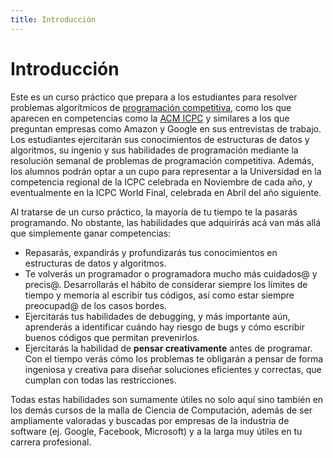 ```yaml
---
title: Introducción
---
```


# Introducción

Este es un curso práctico que prepara a los estudiantes para resolver problemas algorítmicos de [programación competitiva](https://es.wikipedia.org/wiki/Usuario:Ltaravilse/Programaci%C3%B3n_competitiva), como los que aparecen en competencias como la [ACM ICPC](https://en.wikipedia.org/wiki/ACM_International_Collegiate_Programming_Contest) y similares a los que preguntan empresas como Amazon y Google en sus entrevistas de trabajo. Los estudiantes ejercitarán sus conocimientos de estructuras de datos y algoritmos, su ingenio y sus habilidades de programación mediante la resolución semanal de problemas de programación competitiva. Además, los alumnos podrán optar a un cupo para representar a la Universidad en la competencia regional de la ICPC celebrada en Noviembre de cada año, y eventualmente en la ICPC World Final, celebrada en Abril del año siguiente.

Al tratarse de un curso práctico, la mayoría de tu tiempo te la pasarás programando. No obstante, las habilidades que adquirirás acá van más allá que simplemente ganar competencias:

- Repasarás, expandirás y profundizarás tus conocimientos en estructuras de datos y algoritmos.
- Te volverás un programador o programadora mucho más cuidados@ y precis@. Desarrollarás el hábito de considerar siempre los límites de tiempo y memoria al escribir tus códigos, así como estar siempre preocupad@ de los casos bordes.
- Ejercitarás tus habilidades de debugging, y más importante aún, aprenderás a identificar cuándo hay riesgo de bugs y cómo escribir buenos códigos que permitan prevenirlos.
- Ejercitarás la habilidad de **pensar creativamente** antes de programar. Con el tiempo verás cómo los problemas te obligarán a pensar de forma ingeniosa y creativa para diseñar soluciones eficientes y correctas, que cumplan con todas las restricciones.

Todas estas habilidades son sumamente útiles no solo aquí sino también en los demás cursos de la malla de Ciencia de Computación, además de ser ampliamente valoradas y buscadas por empresas de la industria de software (ej. Google, Facebook, Microsoft) y a la larga muy útiles en tu carrera profesional.
